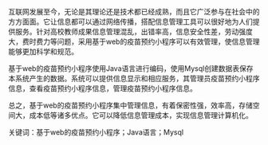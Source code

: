 互联网发展至今，无论是其理论还是技术都已经成熟，而且它广泛参与在社会中的方方面面。它让信息都可以通过网络传播，搭配信息管理工具可以很好地为人们提供服务。针对高校教师成果信息管理混乱，出错率高，信息安全性差，劳动强度大，费时费力等问题，采用基于web的疫苗预约小程序可以有效管理，使信息管理能够更加科学和规范。

基于web的疫苗预约小程序使用Java语言进行编码，使用Mysql创建数据表保存本系统产生的数据。系统可以提供信息显示和相应服务，其管理员疫苗预约小程序信息，查看疫苗预约小程序信息，管理疫苗预约小程序信息。

总之，基于web的疫苗预约小程序集中管理信息，有着保密性强，效率高，存储空间大，成本低等诸多优点。它可以降低信息管理成本，实现信息管理计算机化。

关键词：基于web的疫苗预约小程序；Java语言；Mysql
